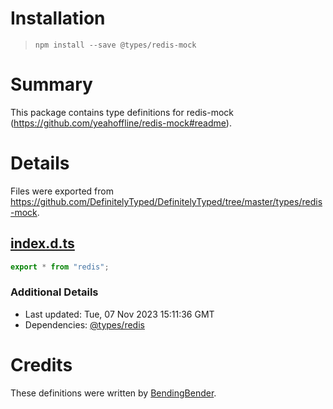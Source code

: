 # Installation
> `npm install --save @types/redis-mock`

# Summary
This package contains type definitions for redis-mock (https://github.com/yeahoffline/redis-mock#readme).

# Details
Files were exported from https://github.com/DefinitelyTyped/DefinitelyTyped/tree/master/types/redis-mock.
## [index.d.ts](https://github.com/DefinitelyTyped/DefinitelyTyped/tree/master/types/redis-mock/index.d.ts)
````ts
export * from "redis";

````

### Additional Details
 * Last updated: Tue, 07 Nov 2023 15:11:36 GMT
 * Dependencies: [@types/redis](https://npmjs.com/package/@types/redis)

# Credits
These definitions were written by [BendingBender](https://github.com/BendingBender).
